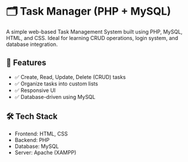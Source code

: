 # 🗂️ Task Manager (PHP + MySQL)

A simple web-based Task Management System built using PHP, MySQL, HTML, and CSS. Ideal for learning CRUD operations, login system, and database integration.

## 📌 Features

- ✅ Create, Read, Update, Delete (CRUD) tasks
- ✅ Organize tasks into custom lists
- ✅ Responsive UI
- ✅ Database-driven using MySQL

## 🛠️ Tech Stack

- Frontend: HTML, CSS
- Backend: PHP
- Database: MySQL
- Server: Apache (XAMPP)

